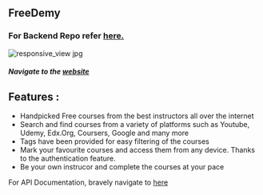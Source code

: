 ## FreeDemy 
### For Backend Repo refer [here.]
![responsive_view jpg](https://user-images.githubusercontent.com/83178809/154023422-2fc5906a-7682-46ca-91de-c1600e519dc1.png)

##### Navigate to the [website]

## Features :
   - Handpicked Free courses from the best instructors all over the internet
   - Search and find courses from a variety of platforms such as Youtube, Udemy, Edx.Org, Coursers, Google and many more
   - Tags have been provided for easy filtering of the courses
   - Mark your favourite courses and access them from any device. Thanks to the authentication feature.
   - Be your own instrucor and complete the courses at your pace

For API Documentation, bravely navigate to  [here]

[website]: <https://freedemy-test.netlify.app/>
[here]: <https://freedemy-test.netlify.app/api>
[here.]:<https://github.com/mptapasdas/Freedemy-Backend>
